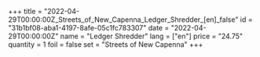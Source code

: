 +++
title = "2022-04-29T00:00:00Z_Streets_of_New_Capenna_Ledger_Shredder_[en]_false"
id = "31b1bf08-aba1-4197-8afe-05c1fc783307"
date = "2022-04-29T00:00:00Z"
name = "Ledger Shredder"
lang = ["en"]
price = "24.75"
quantity = 1
foil = false
set = "Streets of New Capenna"
+++
